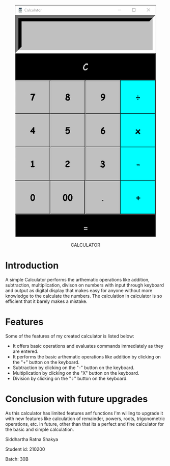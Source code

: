 <p align = "center"><img src= https://github.com/Sid20-rgb/calculator/blob/master/CalcImg.PNG></p>
<p align = "center">CALCULATOR</p>



# Introduction 
  
A simple Calculator performs the arthematic operations like addition, subtraction, multiplication, divison on numbers with
input through keyboard and output as digital display that makes easy for anyone without more knowledge to the calculate 
the numbers. The calculation in calculator is so efficient that it barely makes a mistake.

# Features

  Some of the features of my created calculator is listed below:
- It offers basic operations and evaluates commands immediately as they are entered.
- It performs the basic arthematic operations like addition by clicking on the "+" button on the keyboard.
- Subtraction by clicking on the "-" button on the keyboard. 
- Multiplication by clicking on the "X" button on the keyboard.
- Division by clicking on the "÷" button on the keyboard.

# Conclusion with future upgrades
  As this calculator has limited features anf functions I'm willing to upgrade it with new features like calculation of remainder, powers, roots,
  trigonometric operations, etc. in future, other than that its a perfect and fine calculator for the basic and simple calculation.
  
Siddhartha Ratna Shakya

Student id: 210200

Batch: 30B
 
